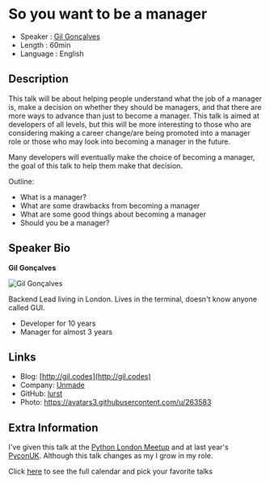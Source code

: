 So you want to be a manager
===========================

* Speaker   : [Gil Gonçalves](https://pixels.camp/LuRsT)
* Length    : 60min
* Language  : English

Description
-----------

This talk will be about helping people understand what the job of a manager is, make a decision on whether they should be managers, and that there are more ways to advance than just to become a manager.
This talk is aimed at developers of all levels, but this will be more interesting to those who are considering making a career change/are being promoted into a manager role or those who may look into becoming a manager in the future.

Many developers will eventually make the choice of becoming a manager, the goal of this talk to help them make that decision.

Outline:
- What is a manager?
- What are some drawbacks from becoming a manager
- What are some good things about becoming a manager
- Should you be a manager?

Speaker Bio
-----------

**Gil Gonçalves**

![Gil Gonçalves](https://raw.githubusercontent.com/PixelsCamp/talks/master/img/gil_goncalves.jpg)

Backend Lead living in London. Lives in the terminal, doesn't know anyone called GUI.

- Developer for 10 years
- Manager for almost 3 years

Links
-----

* Blog: [http://gil.codes](http://gil.codes)
* Company: [Unmade](https://unmade.com)
* GitHub: [lurst](https://github.com/lurst)
* Photo: https://avatars3.githubusercontent.com/u/263583

Extra Information
-----------------

I've given this talk at the [Python London Meetup](https://www.meetup.com/LondonPython/) and at last year's [PyconUK](https://www.youtube.com/watch?v=5SyZSvSpax8). Although this talk changes as my I grow in my role.

Click [here][1] to see the full calendar and pick your favorite talks

[1]: https://pixels.camp/schedule/
